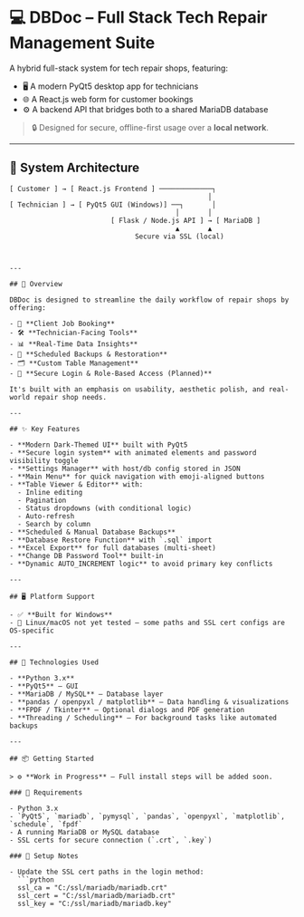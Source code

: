 # 💻 DBDoc – Full Stack Tech Repair Management Suite

A hybrid full-stack system for tech repair shops, featuring:

- 🖥️ A modern PyQt5 desktop app for technicians
- 🌐 A React.js web form for customer bookings
- ⚙️ A backend API that bridges both to a shared MariaDB database

> 🔒 Designed for secure, offline-first usage over a **local network**.

---

## 📐 System Architecture

```text
[ Customer ] → [ React.js Frontend ] ─────────────┐
                                                 │
[ Technician ] → [ PyQt5 GUI (Windows)] ──┐       │
                                         │       │
                         [ Flask / Node.js API ] → [ MariaDB ]
                                         ▲       ▲
                               Secure via SSL (local)



---

## 🚀 Overview

DBDoc is designed to streamline the daily workflow of repair shops by offering:

- 🧾 **Client Job Booking**
- 🛠️ **Technician-Facing Tools**
- 📊 **Real-Time Data Insights**
- 💾 **Scheduled Backups & Restoration**
- 🗂️ **Custom Table Management**
- 🔐 **Secure Login & Role-Based Access (Planned)**

It's built with an emphasis on usability, aesthetic polish, and real-world repair shop needs.

---

## ✨ Key Features

- **Modern Dark-Themed UI** built with PyQt5
- **Secure login system** with animated elements and password visibility toggle
- **Settings Manager** with host/db config stored in JSON
- **Main Menu** for quick navigation with emoji-aligned buttons
- **Table Viewer & Editor** with:
  - Inline editing
  - Pagination
  - Status dropdowns (with conditional logic)
  - Auto-refresh
  - Search by column
- **Scheduled & Manual Database Backups**
- **Database Restore Function** with `.sql` import
- **Excel Export** for full databases (multi-sheet)
- **Change DB Password Tool** built-in
- **Dynamic AUTO_INCREMENT logic** to avoid primary key conflicts

---

## 🖥️ Platform Support

- ✅ **Built for Windows**  
- 🐧 Linux/macOS not yet tested — some paths and SSL cert configs are OS-specific

---

## 🧠 Technologies Used

- **Python 3.x**
- **PyQt5** – GUI
- **MariaDB / MySQL** – Database layer
- **pandas / openpyxl / matplotlib** – Data handling & visualizations
- **FPDF / Tkinter** – Optional dialogs and PDF generation
- **Threading / Scheduling** – For background tasks like automated backups

---

## 📦 Getting Started

> ⚙️ **Work in Progress** – Full install steps will be added soon.

### 🧰 Requirements

- Python 3.x
- `PyQt5`, `mariadb`, `pymysql`, `pandas`, `openpyxl`, `matplotlib`, `schedule`, `fpdf`
- A running MariaDB or MySQL database
- SSL certs for secure connection (`.crt`, `.key`)

### 🔧 Setup Notes

- Update the SSL cert paths in the login method:
  ```python
  ssl_ca = "C:/ssl/mariadb/mariadb.crt"
  ssl_cert = "C:/ssl/mariadb/mariadb.crt"
  ssl_key = "C:/ssl/mariadb/mariadb.key"
